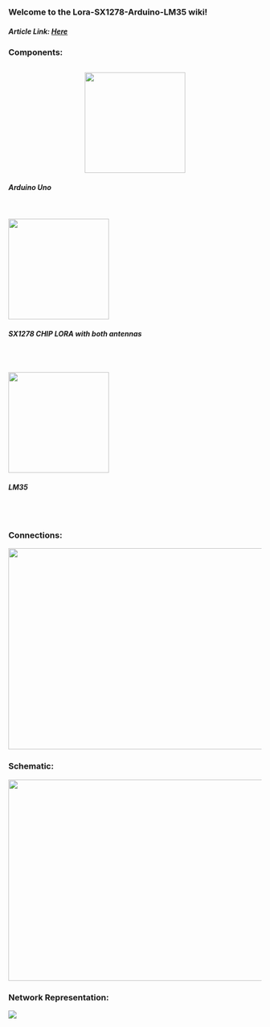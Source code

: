 ### Welcome to the Lora-SX1278-Arduino-LM35 wiki!
<p><h5>Article Link: <a href="https://github.com/victor-vdo/Lora-SX1278-Arduino-LM35/blob/master/TCIC-2017-2-LoRa_Tecnologia_Emergente_para_Internet_das_Coisas_.pdf">Here</a></h5></p>
<p><h3>Components:</h3></p>

<div class="row">
      <div class="column">
          <p style="text-align:center"> <a href="https://imgur.com/WuPp0P8"><img src="https://i.imgur.com/WuPp0P8.jpg"  height = "200" width = "200"/></a><br>
          <h5><b>Arduino Uno</b></h5></p><br>
      </div>
      <div class="column">
          <p><a href="https://imgur.com/PV8fmj6"><img src="https://i.imgur.com/PV8fmj6.jpg"  height = "200" width = "200"/></a><br>
          <h5><b>SX1278 CHIP LORA with both antennas</b></h5><br></p>
      </div>
      <div class="column">
          <p><a href="https://imgur.com/FS1wHs9"><img src="https://i.imgur.com/FS1wHs9.jpg"  height = "200" width = "200"/></a><br>
          <h5><b>LM35</b></h5><br></p>
      </div>
</div>

<p><h3>Connections:</h3></p>

<div>
      <p><a href="https://imgur.com/QZ4d7Wp"><img src="https://i.imgur.com/QZ4d7Wp.png"  align="middle" height = "400" width = "600"/></a> </p>
</div>

<p><h3><b>Schematic:</b></h3></p>
<div>
      <p><a href="https://imgur.com/W4ITLas"><img src="https://i.imgur.com/W4ITLas.png" align="middle" height = "400" width = "600"/></a> </p>
</div>
<p><h3><b>Network Representation:</b></h3></p>
<div>
      <p><a href="https://imgur.com/JYgqf9r"><img src="https://i.imgur.com/JYgqf9r.png" align="center"/></a> </p>
</div>
